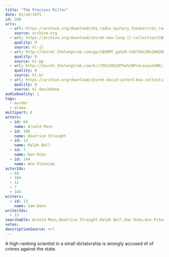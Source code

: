 ```yaml
---
title: "The Precious Killer"
date: 01/20/1975
id: 208
urls: 
  - url: https://archive.org/download/cbs_radio_mystery_theater/cbs_radio_mystery_theater-0201-0250.zip/cbs_radio_mystery_theater-0201-0250%2Fcbsrmt_0208_the_precious_killer.mp3
    source: archive-org
  - url: https://archive.org/download/cbsrmt-ken-long-jl-collection/CBSRMT - 750120 0208 The Precious Killer_jl.mp3
    quality: 0
    source: kl-jl
  - url: http://cbsrmt.thelongtrek.com/pp/CBSRMT_pp%20-%20750120%200208%20The%20Precious%20Killer.mp3
    quality: 0
    source: kl-pp
  - url: http://cbsrmt.thelongtrek.com/br/750120%20The%20Precious%20Killer%20-%20WOR.mp3
    quality: 0
    source: kl-br
  - url: https://archive.org/download/cbsrmt-david-oxford-boa-collection/CBSRMT-750120-0208-The-Precious-Killer-(128-44)-[2007]-{BoA}.mp3
    quality: 0
    source: kl-davidoboa
audioQuality: 1
tags: 
  - murder
  - drama
multipart: 0
actors:  
  - id: 64
    name: Arnold Moss  
  - id: 106
    name: Beatrice Straight  
  - id: 12
    name: Ralph Bell  
  - id: 7
    name: Dan Ocko  
  - id: 144
    name: Ann Pitoniak
actorIds:  
  - 64  
  - 106  
  - 12  
  - 7  
  - 144
writers:  
  - id: 13
    name: Sam Dann
writerIds:  
  - 13
searchable: Arnold Moss,Beatrice Straight,Ralph Bell,Dan Ocko,Ann Pitoniak Sam Dann
notes: 
descriptionSource: nrl
---
```

A high-ranking scientist in a small dictatorship is wrongly accused of of crimes against the state. 